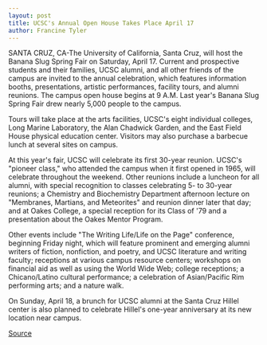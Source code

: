 ```yaml
---
layout: post
title: UCSC's Annual Open House Takes Place April 17
author: Francine Tyler
---
```


SANTA CRUZ, CA-The University of California, Santa Cruz, will host the Banana Slug Spring Fair on Saturday, April 17. Current and prospective students and their families, UCSC alumni, and all other friends of the campus are invited to the annual celebration, which features information booths, presentations, artistic performances, facility tours, and alumni reunions. The campus open house begins at 9 A.M. Last year's Banana Slug Spring Fair drew nearly 5,000 people to the campus.

Tours will take place at the arts facilities, UCSC's eight individual colleges, Long Marine Laboratory, the Alan Chadwick Garden, and the East Field House physical education center. Visitors may also purchase a barbecue lunch at several sites on campus.

At this year's fair, UCSC will celebrate its first 30-year reunion. UCSC's "pioneer class," who attended the campus when it first opened in 1965, will celebrate throughout the weekend. Other reunions include a luncheon for all alumni, with special recognition to classes celebrating 5- to 30-year reunions; a Chemistry and Biochemistry Department afternoon lecture on "Membranes, Martians, and Meteorites" and reunion dinner later that day; and at Oakes College, a special reception for its Class of '79 and a presentation about the Oakes Mentor Program.

Other events include "The Writing Life/Life on the Page" conference, beginning Friday night, which will feature prominent and emerging alumni writers of fiction, nonfiction, and poetry, and UCSC literature and writing faculty; receptions at various campus resource centers; workshops on financial aid as well as using the World Wide Web; college receptions; a Chicano/Latino cultural performance; a celebration of Asian/Pacific Rim performing arts; and a nature walk.

On Sunday, April 18, a brunch for UCSC alumni at the Santa Cruz Hillel center is also planned to celebrate Hillel's one-year anniversary at its new location near campus.

[Source](http://www1.ucsc.edu/news_events/press_releases/archive/98-99/04-99/bssf99.htm "Permalink to Banana Slug Spring Fair April 17")
